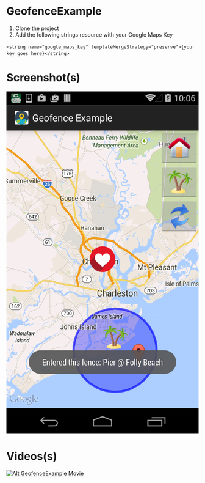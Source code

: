 # GeofenceExample
1. Clone the project
1. Add the following strings resource with your Google Maps Key

 `<string name="google_maps_key" templateMergeStrategy="preserve">{your key goes here}</string>`
 
Screenshot(s)
=============
![Alt Geofence Example Screenshot](/Screenshot_2015-02-05-10-06-46.png?raw=true "Geofence Example Screenshot")

Videos(s)
=============
[![Alt GeofenceExample Movie](http://img.youtube.com/vi/NEmApV0IaAs/0.jpg)](http://youtu.be/NEmApV0IaAs)